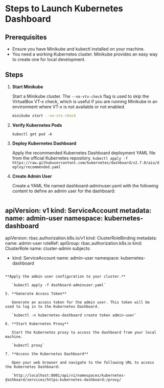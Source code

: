 # Steps to Launch Kubernetes Dashboard

## Prerequisites

- Ensure you have Minikube and kubectl installed on your machine.
- You need a working Kubernetes cluster. Minikube provides an easy way to create one for local development.

## Steps

1. **Start Minikube**

   Start a Minikube cluster. The `--no-vtx-check` flag is used to skip the VirtualBox VT-x check, which is useful if you are running Minikube in an environment where VT-x is not available or not enabled.

   ```bash
   minikube start --no-vtx-check
   ```
2. **Verify Kubernetes Pods**

   `kubectl get pod -A`

3. **Deploy Kubernetes Dashboard**

   Apply the recommended Kubernetes Dashboard deployment YAML file from the official Kubernetes repository.
   `kubectl apply -f https://raw.githubusercontent.com/kubernetes/dashboard/v2.7.0/aio/deploy/recommended.yaml
   `

4. **Create Admin User**

   Create a YAML file named dashboard-adminuser.yaml with the following content to define an admin user for the dashboard:

   ```
apiVersion: v1
kind: ServiceAccount
metadata:
  name: admin-user
  namespace: kubernetes-dashboard
---
apiVersion: rbac.authorization.k8s.io/v1
kind: ClusterRoleBinding
metadata:
  name: admin-user
roleRef:
  apiGroup: rbac.authorization.k8s.io
  kind: ClusterRole
  name: cluster-admin
subjects:
- kind: ServiceAccount
  name: admin-user
  namespace: kubernetes-dashboard
```

**Apply the admin user configuration to your cluster.**

   `kubectl apply -f dashboard-adminuser.yaml`

5. **Generate Access Token**

   Generate an access token for the admin user. This token will be used to log in to the Kubernetes Dashboard.

   `kubectl -n kubernetes-dashboard create token admin-user`

6. **Start Kubernetes Proxy**

   Start the Kubernetes proxy to access the dashboard from your local machine.

   `kubectl proxy`

7. **Access the Kubernetes Dashboard**
   
   Open your web browser and navigate to the following URL to access the Kubernetes Dashboard:

   `http://localhost:8001/api/v1/namespaces/kubernetes-dashboard/services/https:kubernetes-dashboard:/proxy/
`





